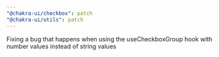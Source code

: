 ```yaml
---
"@chakra-ui/checkbox": patch
"@chakra-ui/utils": patch
---
```


Fixing a bug that happens when using the useCheckboxGroup hook with number
values instead of string values
